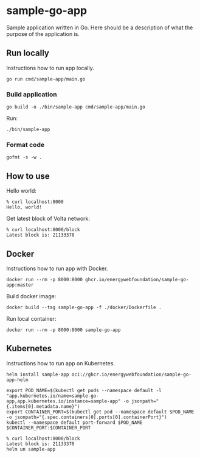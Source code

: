 # sample-go-app
Sample application written in Go. Here should be a description of what the purpose of the application is.

## Run locally
Instructions how to run app locally.


```
go run cmd/sample-app/main.go
```

### Build application
```
go build -o ./bin/sample-app cmd/sample-app/main.go
```

Run:
```
./bin/sample-app
```


### Format code
```
gofmt -s -w .
```


## How to use

Hello world:
```
% curl localhost:8000
Hello, world!
```


Get latest block of Volta network:
```
% curl localhost:8000/block
Latest block is: 21133370
```

## Docker
Instructions how to run app with Docker.

```
docker run --rm -p 8000:8000 ghcr.io/energywebfoundation/sample-go-app:master
```


Build docker image:
```
docker build --tag sample-go-app -f ./docker/Dockerfile .
```

Run local container:
```
docker run --rm -p 8000:8000 sample-go-app
```



## Kubernetes
Instructions how to run app on Kubernetes.

```
helm install sample-app oci://ghcr.io/energywebfoundation/sample-go-app-helm
```

```
export POD_NAME=$(kubectl get pods --namespace default -l "app.kubernetes.io/name=sample-go-app,app.kubernetes.io/instance=sample-app" -o jsonpath="{.items[0].metadata.name}")
export CONTAINER_PORT=$(kubectl get pod --namespace default $POD_NAME -o jsonpath="{.spec.containers[0].ports[0].containerPort}")
kubectl --namespace default port-forward $POD_NAME $CONTAINER_PORT:$CONTAINER_PORT
```

```
% curl localhost:8000/block
Latest block is: 21133370
helm un sample-app
```